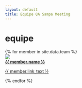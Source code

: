 ```yaml
---
layout: default
title: Equipe QA Sampa Meeting
---
```


<div class="row"><div class="col s12"><h1 class="qasp-title">equipe</h1></div></div>
<div class="divider"></div>
<div class="row">
  {% for member in site.data.team %}
  <div class="col s12 m6 l4">
    <div class="card white grey-text text-darken-4">
      <div class="card-image">
        <a href="{{ member.link }}" target="_blank">
          <img src="/assets/img/team/{{ member.image }}">
        </a>
      </div>
      <div class="card-content center">
        <span class="card-title center"><strong><a class="blue-text text-lighten-1" href="{{ member.link }}" target="_blank">{{ member.name }}</a></strong></span>
        <p><a href="{{ member.link }}" target="_blank">{{ member.link_text }}</a></p>
      </div>
    </div>
  </div>
  {% endfor %}
</div>
